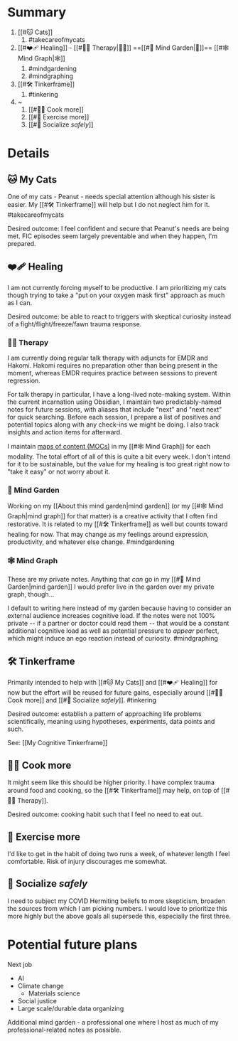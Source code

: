 # Summary

1. [[#🐱 Cats]]
    1. #takecareofmycats 
2. [[#❤️‍🩹 Healing]] - [[#👩‍⚕️ Therapy|👩‍⚕️]] ==[[#🌱 Mind Garden|🌱]]== [[#🕸 Mind Graph|🕸]]
    1. #mindgardening 
    2. #mindgraphing 
3. [[#🛠 Tinkerframe]]
    1. #tinkering 
4. ~
    1. [[#👩‍🍳 Cook more]]
    2. [[#🏃 Exercise more]]
    3. [[#👬 Socialize *safely*]]

# Details

## 🐱 My Cats

One of my cats - Peanut - needs special attention although his sister is easier. My [[#🛠 Tinkerframe]] will help but I do not neglect him for it. #takecareofmycats

Desired outcome: I feel confident and secure that Peanut's needs are being met. FIC episodes seem largely preventable and when they happen, I'm prepared.

## ❤️‍🩹 Healing

I am not currently forcing myself to be productive. I am prioritizing my cats though trying to take a "put on your oxygen mask first" approach as much as I can.

Desired outcome: be able to react to triggers with skeptical curiosity instead of a fight/flight/freeze/fawn trauma response.

### 👩‍⚕️ Therapy

I am currently doing regular talk therapy with adjuncts for EMDR and Hakomi. Hakomi requires no preparation other than being present in the moment, whereas EMDR requires practice between sessions to prevent regression.

For talk therapy in particular, I have a long-lived note-making system. Within the current incarnation using Obsidian, I maintain two predictably-named notes for future sessions, with aliases that include "next" and "next next" for quick searching. Before each session, I prepare a list of positives and potential topics along with any check-ins we might be doing. I also track insights and action items for afterward.

I maintain [maps of content (MOCs)](https://forum.obsidian.md/t/a-case-for-mocs/2418/15) in my [[#🕸 Mind Graph]] for each modality. The total effort of all of this is quite a bit every week. I don't intend for it to be sustainable, but the value for my healing is too great right now to "take it easy" or not worry about it.

### 🌱 Mind Garden

Working on my [[About this mind garden|mind garden]] (or my [[#🕸 Mind Graph|mind graph]] for that matter) is a creative activity that I often find restorative. It is related to my [[#🛠 Tinkerframe]] as well but counts toward healing for now. That may change as my feelings around expression, productivity, and whatever else change. #mindgardening

### 🕸 Mind Graph

These are my private notes. Anything that *can* go in my [[#🌱 Mind Garden|mind garden]] I would prefer live in the garden over my private graph, though...

I default to writing here instead of my garden because having to consider an external audience increases cognitive load. If the notes were not 100% private -- if a partner or doctor could read them -- that would be a constant additional cognitive load as well as potential pressure to *appear* perfect, which might induce an ego reaction instead of curiosity. #mindgraphing

## 🛠 Tinkerframe

Primarily intended to help with [[#🐱 My Cats]] and [[#❤️‍🩹 Healing]] for now but the effort will be reused for future gains, especially around [[#👩‍🍳 Cook more]] and [[#👬 Socialize *safely*]]. #tinkering

Desired outcome: establish a pattern of approaching life problems scientifically, meaning using hypotheses, experiments, data points and such.

See: [[My Cognitive Tinkerframe]]

## 👩‍🍳 Cook more

It might seem like this should be higher priority. I have complex trauma around food and cooking, so the [[#🛠 Tinkerframe]] may help, on top of [[#👩‍⚕️ Therapy]].

Desired outcome: cooking habit such that I feel no need to eat out.

## 🏃 Exercise more

I'd like to get in the habit of doing two runs a week, of whatever length I feel comfortable. Risk of injury discourages me somewhat.

## 👬 Socialize *safely*

I need to subject my COVID Hermiting beliefs to more skepticism, broaden the sources from which I am picking numbers. I would love to prioritize this more highly but the above goals all supersede this, especially the first three.

# Potential future plans

Next job
* AI
* Climate change
    * Materials science
* Social justice
* Large scale/durable data organizing

Additional mind garden - a professional one where I host as much of my professional-related notes as possible.
